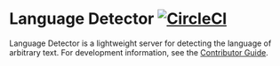 # Language Detector [![CircleCI](https://circleci.com/gh/NLPKit/LanguageDetector.svg?style=svg)](https://circleci.com/gh/NLPKit/LanguageDetector)

Language Detector is a lightweight server for detecting the language of arbitrary text. For development information, see the [Contributor Guide](./CONTRIBUTING.md).
